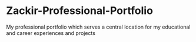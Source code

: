# Zackir-Professional-Portfolio
My professional portfolio which serves a central location for my educational and career experiences and projects
